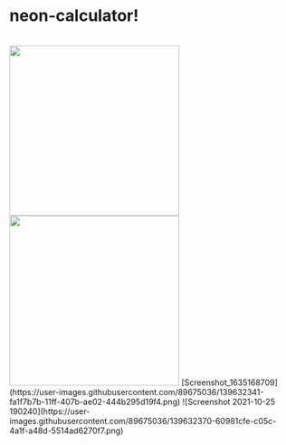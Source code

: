 # neon-calculator!
<br>
<img src="https://user-images.githubusercontent.com/89675036/139632341-fa1f7b7b-11ff-407b-ae02-444b295d19f4.png" width="300px">

<img src="https://user-images.githubusercontent.com/89675036/139632370-60981cfe-c05c-4a1f-a48d-5514ad6270f7.png" width="300px">
[Screenshot_1635168709](https://user-images.githubusercontent.com/89675036/139632341-fa1f7b7b-11ff-407b-ae02-444b295d19f4.png)
![Screenshot 2021-10-25 190240](https://user-images.githubusercontent.com/89675036/139632370-60981cfe-c05c-4a1f-a48d-5514ad6270f7.png)
